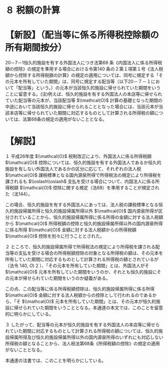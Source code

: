 # ８ 税額の計算

# 【新設】（配当等に係る所得税控除額の所有期間按分）

20－7－1恒久的施設を有する外国法人につき法第68 条《内国法人に係る所得税額の控除》の規定を準用する場合における令第140 条の２第１項第１号《法人税額から控除する所得税額の計算》の規定の適用については、同号に規定する「その元本を所有していた期間」は、同号に規定する配当等（以下20－７－１において「配当等」という。）の元本が当該恒久的施設に帰せられていた期間をいうことに留意する。(注)例えば、恒久的施設を有する外国法人の本店等に帰せられていた配当等の元本が、当該配当等 $\\mathcal{O}$ 計算の基礎となった期間の中途において当該恒久的施設に帰せられることとなった場合には、当該元本が当該本店等に帰せられていた期間に対応するものとして計算される所得税の額については、法第68条の規定の適用がないこととなる。

# 【解説】

１ 平成26年度 $\\mathcal{O}$ 税制改正により、外国法人に係る所得税額 $\\mathcal{O}$ 控除については、恒久的施設を有する外国法人であるか恒久的施設を有しない外国法人であるかの区分に応じて、それぞれの法人税 $\\mathcal{O}$ 課税標準となる国内源泉所得で所得税法の規定により所得税を課されるも $\\oslash\\oslash$ 支払を受ける場合について、内国法人に係る所得税額 $\\mathcal{O}$ 控除に関する規定（法68）を準用することが規定された（法144）。

この場合、恒久的施設を有する外国法人にあっては、法人税の課税標準となる恒久的施設帰属所得と恒久的施設帰属所得以外 $\\mathcal{O}$ 国内源泉所得が区分されていることから、恒久的施設帰属所得に係る所得の金額に対する法人税額から $\\mathcal{O}$ 所得税額の控除と恒久的施設帰属所得以外の国内源泉所得に係る所得 $\\mathcal{O}$ 金額に対する法人税額からの所得税額 $\\mathcal{O}$ 控除を別々に行うこととされた。

２ ところで、恒久的施設帰属所得で所得税法の規定により所得税を課される配当等の支払を受ける場合の所得税額控除の対象となる所得税の額は、その元本を所有していた期間に対応するものとして計算される所得税の額とされているが（法令 $140,\ O)~2$ ）、「その元本を所有していた期間」とは、外国法人がそ $\\mathcal{O}$ 元本を所有していた期間をいうのか、それとも恒久的施設にその元本が帰せられていた期間をいうのか疑義がある。

この点、この配当等に係る所得税額控除は、恒久的施設帰属所得に係る所得 $\\mathcal{O}$ 金額に対する法人税額からの控除として行われるのであるから、「そ $\\mathcal{O}$ 元本を所有していた期間」とは、その元本が恒久的施設に帰せられていた期間をいうこととなる。本通達の本文では、このことを留意的に明らかにしている。

３ したがって、配当等の元本が恒久的施設を有する外国法人の本店等に帰せられていた期間に対応するものとして計算される所得税の額については、恒久的施設帰属所得及び恒久的施設帰属所得以外の国内源泉所得のいずれにも対応しない所得税の額となることから、法人税法第68条《所得税額の控除》の規定の適用がないこととなる。

本通達の注書では、このことを明らかにしている。